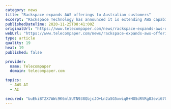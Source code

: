```yaml
---
category: news
title: "Rackspace expands AWS offerings to Australian customers"
excerpt: "Rackspace Technology has announced it is extending AWS capabilities and application modernization, machine learning, Internet of Things, containers, and serverless computing offerings to Australian customers."
publishedDateTime: 2020-11-25T08:41:00Z
originalUrl: "https://www.telecompaper.com/news/rackspace-expands-aws-offerings-to-australian-customers--1363251"
webUrl: "https://www.telecompaper.com/news/rackspace-expands-aws-offerings-to-australian-customers--1363251"
type: article
quality: 19
heat: 19
published: false

provider:
  name: Telecompaper
  domain: telecompaper.com

topics:
  - AWS AI
  - AI

secured: "buEkiBTZX7WWc9K6ml5UTN938QbjcJO+Ln2aSG5xwiqB+HOSdRVRg83evi67G88wqWAX9uJNPdmIQ5ip6oOWHCeIs1SDf3/y0v7NCeESQQR1oj0+tvZsmq9fMwQFq9CNWyvQnIwjFr2zkFq5SwdWBPOOP7tYxDnMTXX8kX23O16x42V+FJAFHWgGzJPu0izkZT9GbIUbVheUbQLAkz5+NuhifcqRqO8BmU/QxIdShOF55F+z2bfYUP3eYEP31JiHlz4SGXZJ0+p56SH6xpDNl1BX74u3sR90I2aPvz/p4eQCKP7Gl8zz/K5LRT8tgTx2BzWp4oZJYQIhlG5z+0LAqnOeCQKBGQzHOarbz5pUuOo=;a25chj+tj6kI6dOh2N1gIQ=="
---
```


